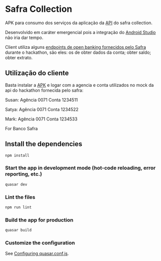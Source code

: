 # Safra Collection

APK para consumo dos serviços da aplicação da [API](https://github.com/andrevinicius201/HackaT6) do safra collection.

Desenvolvido em caráter emergencial pois a integração do [Android Studio](https://github.com/andrevinicius201/HackaT6Application) não iria dar tempo.

Client utiliza alguns [endpoints de open banking fornecidos pelo Safra](https://github.com/banco-safra/technee) durante o hackathon, são eles: os de obter dados da conta; obter saldo; obter extrato.

## Utilização do cliente

Basta instalar a [APK](app-release-unsigned.signed.apk) e logar com a agencia e conta utilizados no mock da api do hackathon fornecida pelo safra: 

Susan: Agência 0071 Conta 1234511

Satya: Agência 0071 Conta 1234522

Mark: Agência 0071 Conta 1234533

For Banco Safra

## Install the dependencies
```bash
npm install
```

### Start the app in development mode (hot-code reloading, error reporting, etc.)
```bash
quasar dev
```

### Lint the files
```bash
npm run lint
```

### Build the app for production
```bash
quasar build
```

### Customize the configuration
See [Configuring quasar.conf.js](https://quasar.dev/quasar-cli/quasar-conf-js).
